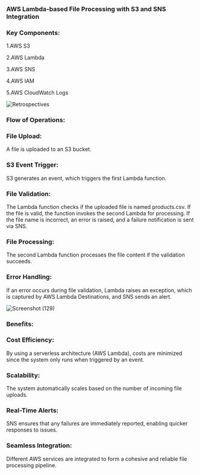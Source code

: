 ### AWS Lambda-based File Processing with S3 and SNS Integration

### Key Components:
1.AWS S3

2.AWS Lambda

3.AWS SNS

4.AWS IAM

5.AWS CloudWatch Logs

![Retrospectives](https://github.com/user-attachments/assets/b3196854-5872-47f6-bea4-5e7e47aeb2c5)


### Flow of Operations:
### File Upload: 
A file is uploaded to an S3 bucket.
### S3 Event Trigger:
S3 generates an event, which triggers the first Lambda function.
### File Validation:
The Lambda function checks if the uploaded file is named products.csv.
If the file is valid, the function invokes the second Lambda for processing.
If the file name is incorrect, an error is raised, and a failure notification is sent via SNS.
### File Processing: 
The second Lambda function processes the file content if the validation succeeds.
### Error Handling:
If an error occurs during file validation, Lambda raises an exception, which is captured by AWS Lambda Destinations, and SNS sends an alert.

![Screenshot (129)](https://github.com/user-attachments/assets/087ae6ee-962e-4155-9ba6-54842a5ef897)


### Benefits:
### Cost Efficiency:
By using a serverless architecture (AWS Lambda), costs are minimized since the system only runs when triggered by an event.
### Scalability:
The system automatically scales based on the number of incoming file uploads.
### Real-Time Alerts:
SNS ensures that any failures are immediately reported, enabling quicker responses to issues.
### Seamless Integration:
Different AWS services are integrated to form a cohesive and reliable file processing pipeline.
